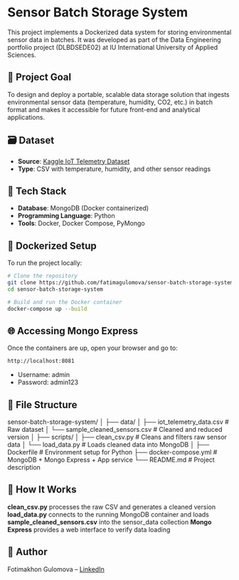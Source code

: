 # Sensor Batch Storage System

This project implements a Dockerized data system for storing environmental sensor data in batches. It was developed as part of the Data Engineering portfolio project (DLBDSEDE02) at IU International University of Applied Sciences.

## 📌 Project Goal

To design and deploy a portable, scalable data storage solution that ingests environmental sensor data (temperature, humidity, CO2, etc.) in batch format and makes it accessible for future front-end and analytical applications.

## 🗃️ Dataset

- **Source**: [Kaggle IoT Telemetry Dataset](https://www.kaggle.com/datasets/garystafford/environmental-sensor-data-132k)
- **Type**: CSV with temperature, humidity, and other sensor readings

## 🧰 Tech Stack

- **Database**: MongoDB (Docker containerized)
- **Programming Language**: Python
- **Tools**: Docker, Docker Compose, PyMongo

## 🐳 Dockerized Setup

To run the project locally:

```bash
# Clone the repository
git clone https://github.com/fatimagulomova/sensor-batch-storage-system.git
cd sensor-batch-storage-system

# Build and run the Docker container
docker-compose up --build

```

## 🌐 Accessing Mongo Express
Once the containers are up, open your browser and go to:

```bash
http://localhost:8081
```
* Username: admin
* Password: admin123

## 📂 File Structure
sensor-batch-storage-system/
│
├── data/
│   ├── iot_telemetry_data.csv         # Raw dataset
│   └── sample_cleaned_sensors.csv     # Cleaned and reduced version
│
├── scripts/
│   ├── clean_csv.py                   # Cleans and filters raw sensor data
│   └── load_data.py                   # Loads cleaned data into MongoDB
│
├── Dockerfile                         # Environment setup for Python
├── docker-compose.yml                 # MongoDB + Mongo Express + App service
└── README.md                          # Project description

## 🚀 How It Works
**clean_csv.py** processes the raw CSV and generates a cleaned version
**load_data.py** connects to the running MongoDB container and loads **sample_cleaned_sensors.csv** into the sensor_data collection
**Mongo Express** provides a web interface to verify data loading

## 📝 Author
Fotimakhon Gulomova – [LinkedIn](https://www.linkedin.com/in/fatima-gulamova/)